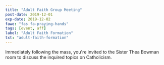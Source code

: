 ```yaml
---
title: "Adult Faith Group Meeting"
post-date: 2019-12-01
exp-date: 2019-12-02
fawe: "fas fa-praying-hands"
tags: [event, aff]
label: "Adult Faith Formation"
txt: "adult-faith-formation"
---
```

Immediately following the mass, you're invited to the Sister Thea Bowman room to discuss the inquired topics on Catholicism. 